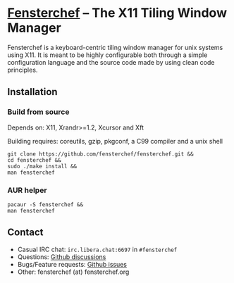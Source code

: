 # [Fensterchef](https://fensterchef.org) – The X11 Tiling Window Manager

Fensterchef is a keyboard-centric tiling window manager for unix systems using
X11.  It is meant to be highly configurable both through a simple configuration
language and the source code made by using clean code principles.

## Installation

### Build from source

Depends on: X11, Xrandr>=1.2, Xcursor and Xft

Building requires: coreutils, gzip, pkgconf, a C99 compiler and a unix shell

```
git clone https://github.com/fensterchef/fensterchef.git &&
cd fensterchef &&
sudo ./make install &&
man fensterchef
```

### AUR helper

```
pacaur -S fensterchef &&
man fensterchef
```

## Contact

- Casual IRC chat: `irc.libera.chat:6697` in `#fensterchef`
- Questions: [Github discussions](https://github.com/fensterchef/fensterchef/discussions)
- Bugs/Feature requests: [Github issues](https://github.com/fensterchef/fensterchef/issues)
- Other: fensterchef (at) fensterchef.org

